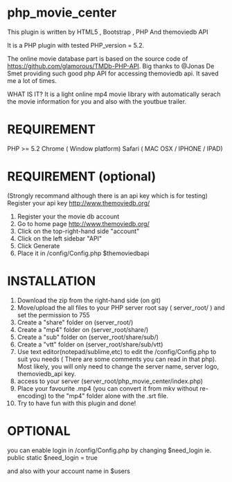 php_movie_center
================

This plugin is written by HTML5 , Bootstrap , PHP And themoviedb API

It is a PHP plugin with tested PHP_version = 5.2.

The online movie database part is based on the source code of https://github.com/glamorous/TMDb-PHP-API. Big thanks to @Jonas De Smet providing such good php API for accessing themoviedb api. It saved me a lot of times.

WHAT IS IT?
It is a light online mp4 movie library with automatically serach the movie information for you and also with the youtbue trailer.

REQUIREMENT 
================
PHP >= 5.2
Chrome ( Window platform)
Safari ( MAC OSX / IPHONE / IPAD)

REQUIREMENT (optional)
================
(Strongly recommand although there is an api key which is for testing) 
Register your api key http://www.themoviedb.org/
1. Register your the movie db account
2. Go to home page http://www.themoviedb.org/
3. Click on the top-right-hand side "account"
4. Click on the left sidebar "API"
5. Click Generate 
6. Place it in /config/Config.php  $themoviedbapi


INSTALLATION
================
1. Download the zip from the right-hand side (on git)
2. Move/upload the all files to your PHP server root say ( server_root/ ) and set the permission to 755
3. Create a "share" folder on (server_root/)
4. Create a "mp4" folder on (server_root/share/)
5. Create a "sub" folder on (server_root/share/sub/)
6. Create a "vtt" folder on (server_root/share/sub/vtt)
7. Use text editor(notepad/sublime,etc) to edit the /config/Config.php to suit you needs ( There are some comments you can read in that php). Most likely, you will only need to change the server name, server logo, themoviedb_api key.
8. access to your server (server_root/php_movie_center/index.php)
9. Place your favourite .mp4 (you can convert it from mkv without re-encoding) to the "mp4" folder alone with the .srt file.
10. Try to have fun with this plugin and done!


OPTIONAL
================
you can enable login in /config/Config.php by changing $need_login
ie.
public static $need_login = true

and also with your account name in $users


